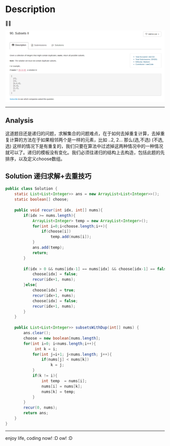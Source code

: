 # Description

:star2::star2:

![](/images/SubsetsII.png)

***
## Analysis
这道题目还是递归的问题，求解集合的问题难点，在于如何去掉重复计算，去掉重复计算的方法在于如果相邻两个是一样的元素，比如 ..2, 2... 那么(选,不选) (不选,选) 这样的情况下是有重复的，我们只要在算法中过滤掉这两种情况中的一种情况就可以了。递归的模板没有变化。我们必须往递归的结构上去构造，包括此题的先排序，以及定义choose数组。
## Solution 递归求解+去重技巧

```java
public class Solution {
    static List<List<Integer>> ans = new ArrayList<List<Integer>>();
    static boolean[] choose;
    
    public void recur(int idx, int[] nums){
        if(idx >= nums.length){
            ArrayList<Integer> temp = new ArrayList<Integer>();
            for(int i=0;i<choose.length;i++){
                if(choose[i])
                    temp.add(nums[i]);
            }
            ans.add(temp);
            return;
        }
        
        if(idx > 0 && nums[idx-1] == nums[idx] && choose[idx-1] == false){
            choose[idx] = false;
            recur(idx+1, nums);
        }else{
            choose[idx] = true;
            recur(idx+1, nums);
            choose[idx] = false;
            recur(idx+1, nums);
        }
    }
    
    public List<List<Integer>> subsetsWithDup(int[] nums) {
        ans.clear();
        choose = new boolean[nums.length];
        for(int i=0; i<nums.length;i++){
             int k = i;
            for(int j=i+1; j<nums.length; j++){
                if(nums[j] < nums[k])
                    k = j;
            }
            if(k != i){
                int temp  = nums[i];
                nums[i] = nums[k];
                nums[k] = temp;
            }
        }
        recur(0, nums);
        return ans;
    }
}
```
***
enjoy life, coding now! :D
ow! :D
